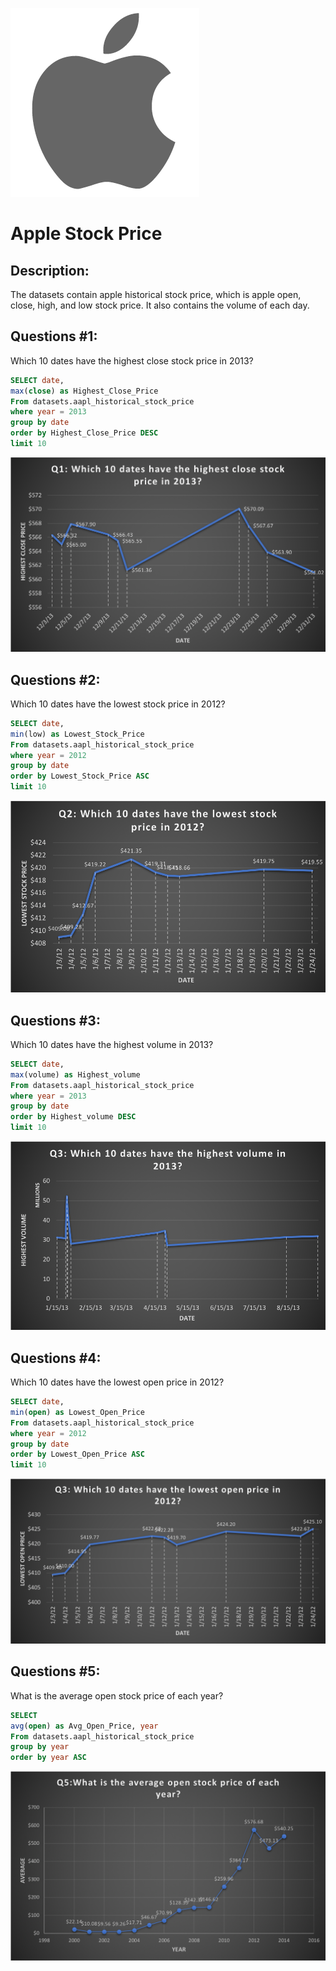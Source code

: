 ![datasets_aapl_historical_stock_price](visualizations/Apple.png)
# Apple Stock Price

## Description: 
The datasets contain apple historical stock price, which is apple open, close, high, and low stock price. It also contains the volume of each day. 

## Questions #1:
Which 10 dates have the highest close stock price in 2013?
```sql
SELECT date,
max(close) as Highest_Close_Price
From datasets.aapl_historical_stock_price
where year = 2013
group by date
order by Highest_Close_Price DESC
limit 10
```
![datasets_aapl_historical_stock_price](visualizations/q1.png)


## Questions #2:
Which 10 dates have the lowest stock price in 2012?
```sql
SELECT date,
min(low) as Lowest_Stock_Price
From datasets.aapl_historical_stock_price
where year = 2012
group by date
order by Lowest_Stock_Price ASC
limit 10
```
![datasets_aapl_historical_stock_price](visualizations/Q2.png)


## Questions #3:
Which 10 dates have the highest volume in 2013?
```sql
SELECT date,
max(volume) as Highest_volume
From datasets.aapl_historical_stock_price
where year = 2013
group by date
order by Highest_volume DESC
limit 10
```
![datasets_aapl_historical_stock_price](visualizations/Q3.png)


## Questions #4:
Which 10 dates have the lowest open price in 2012?
```sql
SELECT date,
min(open) as Lowest_Open_Price
From datasets.aapl_historical_stock_price
where year = 2012
group by date
order by Lowest_Open_Price ASC
limit 10
```
![datasets_aapl_historical_stock_price](visualizations/Q4.png)


## Questions #5:
What is the average open stock price of each year?
```sql
SELECT
avg(open) as Avg_Open_Price, year
From datasets.aapl_historical_stock_price
group by year
order by year ASC
```
![datasets_aapl_historical_stock_price](visualizations/Q5.png)

